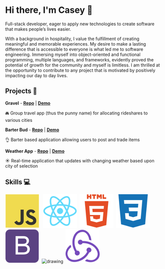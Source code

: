 # Hi there, I'm Casey 👋

Full-stack developer, eager to apply new technologies to create software that makes people’s lives easier.


With a background in hospitality, I value the fulfillment of creating meaningful and memorable experiences. My desire to make a lasting difference that is accessible to everyone is what led me to software engineering. Immersing myself into object-oriented and functional programming, multiple languages, and frameworks, evidently proved the potential of growth for the community and myself is limitless. I am thrilled at the opportunity to contribute to any project that is motivated by positively impacting our day to day lives.   
  


## Projects :art:

**Gravel** -  **[Repo](https://github.com/caseycling/gravel)** | **[Demo](https://gravel-app.herokuapp.com/)** 
  
:oncoming_automobile: Group travel app (thus the punny name) for allocating rideshares to various cities
  
**Barter Bud** - **[Repo](https://github.com/caseycling/Project2)** | **[Demo](https://secure-headland-57611.herokuapp.com)** 
  
:ok_hand: Barter based application allowing users to post and trade items  
  
**Weather App** - **[Repo]( https://github.com/caseycling/weather-app)** | **[Demo](https://caseycling.github.io/weather-app)** 
  
☀️ Real-time application that updates with changing weather based upon city of selection  
  
    
  
## Skills 💻  
<p float="left">
  <img src="https://raw.githubusercontent.com/devicons/devicon/master/icons/javascript/javascript-original.svg" alt="drawing" width="110"/> &nbsp;
  <img src="https://raw.githubusercontent.com/devicons/devicon/master/icons/react/react-original.svg" alt="drawing" width="110"/>&nbsp;
  <img src="https://raw.githubusercontent.com/devicons/devicon/master/icons/html5/html5-plain-wordmark.svg" alt="drawing" width="110"/>&nbsp;
  <img src="https://raw.githubusercontent.com/devicons/devicon/master/icons/css3/css3-plain.svg" alt="drawing" width="110"/>&nbsp;
  <img src="https://raw.githubusercontent.com/devicons/devicon/master/icons/bootstrap/bootstrap-plain.svg" alt="drawing" width="110"/>&nbsp;
  <img src="https://cdn0.iconfinder.com/data/icons/long-shadow-web-icons/512/nodejs-128.png" alt="drawing" width="110"/>&nbsp;
  <img src="https://raw.githubusercontent.com/devicons/devicon/master/icons/redux/redux-original.svg" alt="drawing" width="110"/>&nbsp;


  
</p>
<!--
**caseycling/caseycling** is a ✨ _special_ ✨ repository because its `README.md` (this file) appears on your GitHub profile.

Here are some ideas to get you started:

- 🔭 I’m currently working on ...
- 🌱 I’m currently learning ...
- 👯 I’m looking to collaborate on ...
- 🤔 I’m looking for help with ...
- 💬 Ask me about ...
- 📫 How to reach me: ...
- 😄 Pronouns: ...
- ⚡ Fun fact: ...
-->
